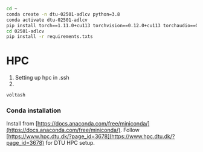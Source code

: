 ```bash
cd ~
conda create -n dtu-02501-adlcv python=3.8
conda activate dtu-02501-adlcv
pip install torch==1.11.0+cu113 torchvision==0.12.0+cu113 torchaudio==0.11.0 --extra-index-url https://download.pytorch.org/whl/cu113
cd 02501-adlcv
pip install -r requirements.txts
```


# HPC

1. Setting up hpc in .ssh
2.
```bash
voltash
``` 

### Conda installation
Install from [https://docs.anaconda.com/free/miniconda/](https://docs.anaconda.com/free/miniconda/).
Follow [https://www.hpc.dtu.dk/?page_id=3678](https://www.hpc.dtu.dk/?page_id=3678) for DTU HPC setup.